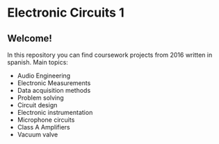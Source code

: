 # Electronic Circuits 1
## Welcome!
In this repository you can find coursework projects from 2016 written in spanish.
Main topics:

- Audio Engineering
- Electronic Measurements
- Data acquisition methods
- Problem solving
- Circuit design
- Electronic instrumentation
- Microphone circuits
- Class A Amplifiers
- Vacuum valve
